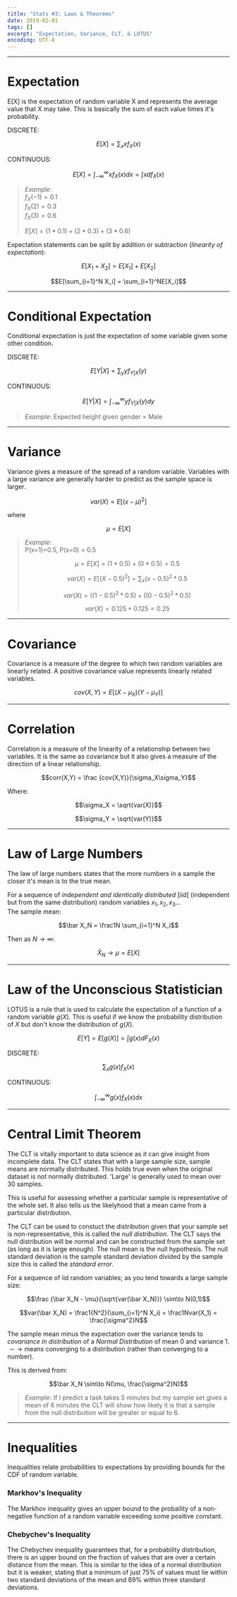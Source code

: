 ```yaml
---
title: "Stats #3: Laws & Theorems"
date: 2019-02-01
tags: []
excerpt: "Expectation, Variance, CLT, & LOTUS"
encoding: UTF-8
---
```


---
# Expectation

E[X] is the expectation of random variable X and represents the average value that X may take. This is basically the sum of each value times it's probability.  

DISCRETE:

$$E[X] = \sum_xxf_X(x)$$

CONTINUOUS:

$$E[X] = \int_{-\infty}^{\infty} xf_X(x)dx = \int xdf_X(x)$$

> *Example*:  
> $f_X(-1) = 0.1$  
> $f_X(2) = 0.3$  
> $f_X(3) = 0.6$  
> 
> $E[X] = (1 * 0.1) + (2 * 0.3) + (3 * 0.6)$

Expectation statements can be split by addition or subtraction (*linearity of expectation*):

$$E[X_1 + X_2] = E[X_1] + E[X_2]$$

$$E[\sum_{i=1}^N X_i] = \sum_{i=1}^NE[X_i]$$

---
# Conditional Expectation

Conditional expectation is just the expectation of some variable given some other condition.

DISCRETE:

$$E[Y|X] = \sum_yyf_{Y|X}(y)$$

CONTINUOUS:

$$E[Y|X] = \int_{-\infty}^\infty yf_{Y|X}(y)dy$$

> *Example*: Expected height given gender = Male

---
# Variance

Variance gives a measure of the spread of a random variable. Variables with a large variance are generally harder to predict as the sample space is larger.  

$$var(X) = E[(x-\mu)^2]$$

where

$$\mu = E[X]$$

> *Example*:  
> P(x=1)=0.5, P(x=0) = 0.5  
>
> $$\mu = E[X] = (1*0.5) + (0*0.5) = 0.5$$
> 
> $$var(X) = E[(X-0.5)^2] = \sum_x (x-0.5)^2*0.5$$
> 
> $$var(X) = ((1-0.5)^2*0.5) + ((0-0.5)^2*0.5)$$
> 
> $$var(X) = 0.125 + 0.125 = 0.25$$

---
# Covariance

Covariance is a measure of the degree to which two random variables are linearly related. A positive covariance value represents linearly related variables.

$$cov(X,Y) = E[(X-\mu_X)(Y-\mu_Y)]$$

---
# Correlation

Correlation is a measure of the linearity of a relationship between two variables. It is the same as covariance but it also gives a measure of the direction of a linear relationship.

$$corr(X,Y) = \frac {cov(X,Y)}{\sigma_X\sigma_Y}$$

Where:

$$\sigma_X = \sqrt{var(X)}$$

$$\sigma_Y = \sqrt{var(Y)}$$

---
# Law of Large Numbers

The law of large numbers states that the more numbers in a sample the closer it's mean is to the true mean.

For a sequence of *independent and identically distributed* [iid] (independent but from the same distribution) random variables $x_1, x_2, x_3...$  
The sample mean:

$$\bar X_N = \frac1N \sum_{i=1}^N X_i$$

Then as $N \rightarrow \infty$:

$$\bar X_N \rightarrow \mu=E[X]$$

---
# Law of the Unconscious Statistician

LOTUS is a rule that is used to calculate the expectation of a function of a random variable $g(X)$. This is useful if we know the probability distribution of $X$ but don't know the distribution of $g(X)$.

$$E[Y] = E[g(X)] = \int g(x)dF_X(x)$$

DISCRETE:

$$\sum_x g(x)f_X(x)$$

CONTINUOUS:

$$\int_{-\infty}^{\infty}g(x)f_X(x)dx$$

---
# Central Limit Theorem

The CLT is vitally important to data science as it can give insight from incomplete data. The CLT states that with a large sample size, sample means are normally distributed. This holds true even when the original dataset is not normally distributed. 'Large' is generally used to mean over 30 samples.

This is useful for assessing whether a particular sample is representative of the whole set. It also tells us the likelyhood that a mean came from a particular distribution.

The CLT can be used to constuct the distribution given that your sample set is non-representative, this is called the *null distribution*. The CLT says the null distribution will be normal and can be constructed from the sample set (as long as it is large enough). The null mean is the null hypothesis. The null standard deviation is the sample standard deviation divided by the sample size this is called the *standard error*.

For a sequence of iid random variables; as you tend towards a large sample size:

$$\frac {\bar X_N - \mu}{\sqrt{var(\bar X_N)}} \sim\to N(0,1)$$

$$var(\bar X_N) = \frac1{N^2}(\sum_{i=1}^N X_i) = \frac1Nvar(X_1) = \frac{\sigma^2}N$$

The sample mean minus the expectation over the variance tends to *covariance in distribution* of a *Normal Distribution* of mean 0 and variance 1. $\sim\to$ means converging to a distribution (rather than converging to a number).

This is derived from:

$$\bar X_N \sim\to N(\mu, \frac{\sigma^2}N)$$

> *Example*: If I predict a task takes 5 minutes but my sample set gives a mean of 6 minutes the CLT will show how likely it is that a sample from the null distribution will be greater or equal to 6.

---
# Inequalities

Inequalities relate probabilities to expectations by providing bounds for the CDF of  random variable.

### Markhov's Inequality

The Markhov inequality gives an upper bound to the probaility of a non-negative function of a random variable exceeding some positive constant.

### Chebychev's Inequality

The Chebychev inequality guarantees that, for a probability distribution, there is an upper bound on the fraction of values that are over a certain distance from the mean. This is similar to the idea of a normal distribution but it is weaker, stating that a minimum of just 75% of values must lie within two standard deviations of the mean and 89% within three standard deviations.